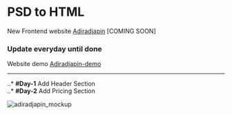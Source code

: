 # PSD to HTML
New Frontend website [Adiradjapin](http://adiradjapin.com/) [COMING SOON]

### Update everyday until done
Website demo [Adiradjapin-demo](https://solvedia.github.io/adiradjapin/)

***
..* **#Day-1** Add Header Section  
..* **#Day-2** Add Pricing Section


![adiradjapin_mockup](https://github.com/solvedia/adiradjapin/blob/master/layout_design.jpg)
